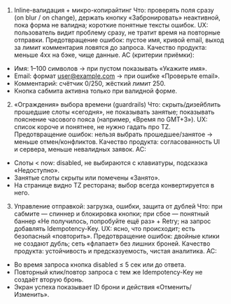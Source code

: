 1) Inline-валидация + микро-копирайтинг
Что: проверять поля сразу (on blur / on change), держать кнопку «Забронировать» неактивной, пока форма не валидна; короткие понятные тексты ошибок.
 UX: пользователь видит проблему сразу, не тратит время на повторные отправки.
 Предотвращение ошибок: пустое имя, кривой email, выход за лимит комментария ловятся до запроса.
 Качество продукта: меньше 4xx на бэке, чище данные.
 AC (критерии приёмки):
 - Имя: 1–100 символов → при пустом показывать «Укажите имя».
 - Email: формат user@example.com → при ошибке «Проверьте email».
 - Комментарий: счётчик 0/250, жёсткий лимит 250.
 - Кнопка сабмита активна только при валидной форме.

2) «Ограждения» выбора времени (guardrails)
Что: скрыть/дизейблить прошедшие слоты «сегодня», не показывать занятые; показывать пояснение часового пояса (например, «Время по GMT+3»).
 UX: список короче и понятнее, не нужно гадать про TZ.
 Предотвращение ошибок: нельзя выбрать прошедшее/занятое → меньше отмен/конфликтов.
 Качество продукта: согласованность UI и сервера, меньше невалидных заявок.
 AC:
 - Слоты < now: disabled, не выбираются с клавиатуры, подсказка «Недоступно».
 - Занятые слоты скрыты или помечены «Занято».
 - На странице видно TZ ресторана; выбор всегда конвертируется в него.

3) Управление отправкой: загрузка, ошибки, защита от дублей
Что: при сабмите — спиннер и блокировка кнопки; при сбое — понятный баннер «Не получилось, попробуйте ещё раз» + Retry; на запрос добавлять Idempotency-Key.
 UX: ясно, что происходит; есть безопасный «повторить».
 Предотвращение ошибок: двойные клики не создают дубль; сеть «флапает» без лишних броней.
 Качество продукта: устойчивость и предсказуемость, чистая аналитика.
 AC:
 - Во время запроса кнопка disabled ≤ 5 сек или до ответа.
 - Повторный клик/повтор запроса с тем же Idempotency-Key не создаёт вторую бронь.
 - Экран успеха показывает ID брони и действия «Отменить/Изменить».